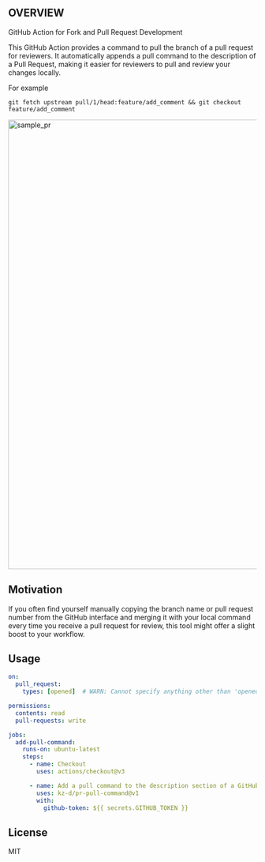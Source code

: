 ## OVERVIEW

GitHub Action for Fork and Pull Request Development

This GitHub Action provides a command to pull the branch of a pull request for reviewers. It automatically appends a pull command to the description of a Pull Request, making it easier for reviewers to pull and review your changes locally.

For example
```
git fetch upstream pull/1/head:feature/add_comment && git checkout feature/add_comment
```

<img width="910" alt="sample_pr" src="https://github.com/kz-d/pr-pull-command/assets/116164465/ef350de4-8678-4369-9313-ad71e3ab2bd6">


## Motivation
If you often find yourself manually copying the branch name or pull request number from the GitHub interface and merging it with your local command every time you receive a pull request for review, this tool might offer a slight boost to your workflow.



## Usage

```yml
on:
  pull_request:
    types: [opened]  # WARN: Cannot specify anything other than 'opened'

permissions:
  contents: read
  pull-requests: write

jobs:
  add-pull-command:
    runs-on: ubuntu-latest
    steps:
      - name: Checkout
        uses: actions/checkout@v3

      - name: Add a pull command to the description section of a GitHub Pull Request
        uses: kz-d/pr-pull-command@v1
        with:
          github-token: ${{ secrets.GITHUB_TOKEN }}
```


## License
MIT 
